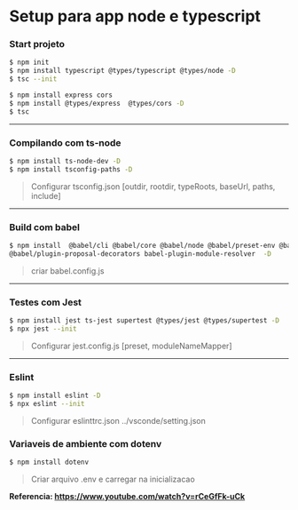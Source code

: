 # Setup para app node e typescript

### Start projeto

```sh
$ npm init
$ npm install typescript @types/typescript @types/node -D
$ tsc --init

$ npm install express cors
$ npm install @types/express  @types/cors -D
$ tsc
```

---

### Compilando com ts-node

```sh
$ npm install ts-node-dev -D
$ npm install tsconfig-paths -D
```

> Configurar tsconfig.json [outdir, rootdir, typeRoots, baseUrl, paths, include]

---

### Build com babel

```sh
$ npm install  @babel/cli @babel/core @babel/node @babel/preset-env @babel/preset-typescript
@babel/plugin-proposal-decorators babel-plugin-module-resolver  -D
```

> criar babel.config.js

---

### Testes com Jest

```sh
$ npm install jest ts-jest supertest @types/jest @types/supertest -D
$ npx jest --init
```

> Configurar jest.config.js [preset, moduleNameMapper]

---

### Eslint

```sh
$ npm install eslint -D
$ npx eslint --init
```

> Configurar eslinttrc.json ../vsconde/setting.json

### Variaveis de ambiente com dotenv

```sh
$ npm install dotenv
```

> Criar arquivo .env e carregar na inicializacao

**Referencia: https://www.youtube.com/watch?v=rCeGfFk-uCk**
